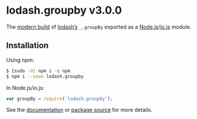 # lodash.groupby v3.0.0

The [modern build](https://github.com/lodash/lodash/wiki/Build-Differences) of [lodash’s](https://lodash.com/) `_.groupBy` exported as a [Node.js](http://nodejs.org/)/[io.js](https://iojs.org/) module.

## Installation

Using npm:

```bash
$ {sudo -H} npm i -g npm
$ npm i --save lodash.groupby
```

In Node.js/io.js:

```js
var groupBy = require('lodash.groupby');
```

See the [documentation](https://lodash.com/docs#groupBy) or [package source](https://github.com/lodash/lodash/blob/3.0.0-npm-packages/lodash.groupby) for more details.
